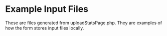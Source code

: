 # Example Input Files
These are files generated from uploadStatsPage.php.
They are examples of how the form stores input files locally.
